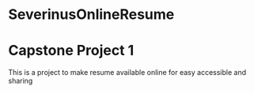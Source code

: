 # SeverinusOnlineResume
# Capstone Project 1
This is a project to make resume available online for easy accessible and sharing
